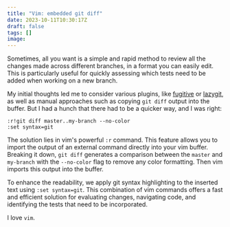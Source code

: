```yaml
---
title: "Vim: embedded git diff"
date: 2023-10-11T10:30:17Z
draft: false
tags: []
image: 
---
```


Sometimes, all you want is a simple and rapid method to review all the changes made across different branches, in a format you can easily edit. This is particularly useful for quickly assessing which tests need to be added when working on a new branch.

My initial thoughts led me to consider various plugins, like [fugitive](https://github.com/tpope/vim-fugitive) or [lazygit](https://github.com/kdheepak/lazygit.nvim), as well as manual approaches such as copying `git diff` output into the buffer. But I had a hunch that there had to be a quicker way, and I was right:

```vim
:r!git diff master..my-branch --no-color
:set syntax=git
```

The solution lies in vim's powerful `:r` command. This feature allows you to import the output of an external command directly into your vim buffer. Breaking it down, `git diff` generates a comparison between the `master` and `my-branch` with the `--no-color` flag to remove any color formatting. Then vim imports this output into the buffer.

To enhance the readability, we apply git syntax highlighting to the inserted text using `:set syntax=git`. This combination of vim commands offers a fast and efficient solution for evaluating changes, navigating code, and identifying the tests that need to be incorporated.

I love `vim`.
